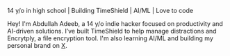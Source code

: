 14 y/o in high school | Building TimeShield | AI/ML | Love to code

Hey! I'm Abdullah Adeeb, a 14 y/o indie hacker focused on productivity and AI-driven solutions. I’ve built TimeShield to help manage distractions and Encrytply, a file encryption tool. I'm also learning AI/ML and building my personal brand on [X](https://x.com/AbdullahAdeebi).
